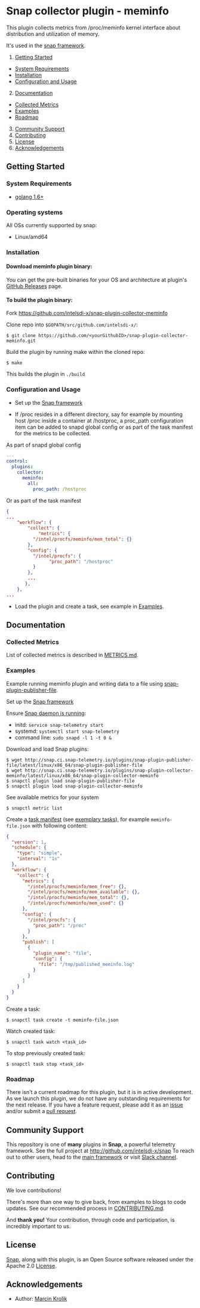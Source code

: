 # Snap collector plugin - meminfo
This plugin collects metrics from /proc/meminfo kernel interface about distribution and utilization of memory.  

It's used in the [snap framework](http://github.com:intelsdi-x/snap).

1. [Getting Started](#getting-started)
  * [System Requirements](#system-requirements)
  * [Installation](#installation)
  * [Configuration and Usage](#configuration-and-usage)
2. [Documentation](#documentation)
  * [Collected Metrics](#collected-metrics)
  * [Examples](#examples)
  * [Roadmap](#roadmap)
3. [Community Support](#community-support)
4. [Contributing](#contributing)
5. [License](#license-and-authors)
6. [Acknowledgements](#acknowledgements)

## Getting Started
### System Requirements
* [golang 1.6+](https://golang.org/dl/)

### Operating systems
All OSs currently supported by snap:
* Linux/amd64

### Installation
#### Download meminfo plugin binary:
You can get the pre-built binaries for your OS and architecture at plugin's [GitHub Releases](https://github.com/intelsdi-x/snap-plugin-collector-meminfo/releases) page.

#### To build the plugin binary:
Fork https://github.com/intelsdi-x/snap-plugin-collector-meminfo

Clone repo into `$GOPATH/src/github.com/intelsdi-x/`:

```
$ git clone https://github.com/<yourGithubID>/snap-plugin-collector-meminfo.git
```

Build the plugin by running make within the cloned repo:
```
$ make
```
This builds the plugin in `./build`

### Configuration and Usage
* Set up the [Snap framework](https://github.com/intelsdi-x/snap/blob/master/README.md#getting-started)

* If /proc resides in a different directory, say for example by mounting host /proc inside a container at /hostproc, a proc_path configuration item can be added to snapd global config or as part of the task manifest for the metrics to be collected.

As part of snapd global config

```yaml
---
control:
  plugins:
    collector:
      meminfo:
        all:
          proc_path: /hostproc
```

Or as part of the task manifest

```json
{
...
    "workflow": {
        "collect": {
            "metrics": {
	      "/intel/procfs/meminfo/mem_total": {}
	    },
	    "config": {
	      "/intel/procfs": {
                "proc_path": "/hostproc"
	      }
	    },
	    ...
       },
    },
...
```

* Load the plugin and create a task, see example in [Examples](https://github.com/intelsdi-x/snap-plugin-collector-meminfo/blob/master/README.md#examples).

## Documentation

### Collected Metrics
List of collected metrics is described in [METRICS.md](https://github.com/intelsdi-x/snap-plugin-collector-meminfo/blob/master/METRICS.md).

### Examples
Example running meminfo plugin and writing data to a file using [snap-plugin-publisher-file](https://github.com/intelsdi-x/snap-plugin-publisher-file).

Set up the [Snap framework](https://github.com/intelsdi-x/snap/blob/master/README.md#getting-started)

Ensure [Snap daemon is running](https://github.com/intelsdi-x/snap#running-snap):
* initd: `service snap-telemetry start`
* systemd: `systemctl start snap-telemetry`
* command line: `sudo snapd -l 1 -t 0 &`


Download and load Snap plugins:
```
$ wget http://snap.ci.snap-telemetry.io/plugins/snap-plugin-publisher-file/latest/linux/x86_64/snap-plugin-publisher-file
$ wget http://snap.ci.snap-telemetry.io/plugins/snap-plugin-collector-meminfo/latest/linux/x86_64/snap-plugin-collector-meminfo
$ snapctl plugin load snap-plugin-publisher-file
$ snapctl plugin load snap-plugin-collector-meminfo
```

See available metrics for your system
```
$ snapctl metric list
```

Create a [task manifest](https://github.com/intelsdi-x/snap/blob/master/docs/TASKS.md) (see [exemplary tasks](examples/tasks/)),
for example `meminfo-file.json` with following content:
```json
{
  "version": 1,
  "schedule": {
    "type": "simple",
    "interval": "1s"
  },
  "workflow": {
    "collect": {
      "metrics": {
        "/intel/procfs/meminfo/mem_free": {},
        "/intel/procfs/meminfo/mem_available": {},
        "/intel/procfs/meminfo/mem_total": {},
        "/intel/procfs/meminfo/mem_used": {}
      },
      "config": {
        "/intel/procfs": {
          "proc_path": "/proc"
        }
      },
      "publish": [
        {
          "plugin_name": "file",
          "config": {
            "file": "/tmp/published_meminfo.log"
          }
        }
      ]
    }
  }
}
```

Create a task:
```
$ snapctl task create -t meminfo-file.json
```

Watch created task:
```
$ snapctl task watch <task_id>
```

To stop previously created task:
```
$ snapctl task stop <task_id>
```

### Roadmap
There isn't a current roadmap for this plugin, but it is in active development. As we launch this plugin, we do not have any outstanding requirements for the next release. If you have a feature request, please add it as an [issue](https://github.com/intelsdi-x/snap-plugin-collector-meminfo/issues/new) and/or submit a [pull request](https://github.com/intelsdi-x/snap-plugin-collector-meminfo/pulls).

## Community Support
This repository is one of **many** plugins in **Snap**, a powerful telemetry framework. See the full project at http://github.com/intelsdi-x/snap To reach out to other users, head to the [main framework](https://github.com/intelsdi-x/snap#community-support) or visit [Slack channel](http://slack.snap-telemetry.io).

## Contributing
We love contributions!

There's more than one way to give back, from examples to blogs to code updates. See our recommended process in [CONTRIBUTING.md](CONTRIBUTING.md).

And **thank you!** Your contribution, through code and participation, is incredibly important to us.

## License
[Snap](http://github.com:intelsdi-x/snap), along with this plugin, is an Open Source software released under the Apache 2.0 [License](LICENSE).

## Acknowledgements
* Author: [Marcin Krolik](https://github.com/marcin-krolik/)
